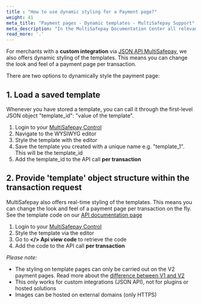 ```yaml
---
title : "How to use dynamic styling for a Payment page?"
weight: 41
meta_title: "Payment pages - Dynamic templates - MultiSafepay Support"
meta_description: "In the MultiSafepay Documentation Center all relevant information regarding our Plugins and API. As well as Support pages for Payment Method, Tools and General Questions. You can also find the contact details of our Support Team and Integration Team."
read_more: '.'
---
```

For merchants with a __custom integration__ via [JSON API MultiSafepay](/api/), we also offers dynamic styling of the templates. This means you can change the look and feel of a payment page per transaction.

There are two options to dynamically style the payment page:

## 1. Load a saved template
Whenever you have stored a template, you can call it through the first-level JSON object "template_id": "value of the template".

1. Login to your [MultiSafepay Control](https://merchant.multisafepay.com/)
2. Navigate to the WYSIWYG editor
3. Style the template with the editor
4. Save the template you created with a unique name e.g. "template_1". This will be the template_id
5. Add the template_id to the API call __per transaction__


## 2. Provide 'template' object structure within the transaction request
MultiSafepay also offers real-time styling of the templates. This means you can change the look and feel of a payment page per transaction on the fly. See the template code on our [API documentation page](https://docs.multisafepay.com/api/#dynamic-styling)

1. Login to your [MultiSafepay Control](https://merchant.multisafepay.com/)
2. Style the template via the editor
3. Go to __</> Api view code__ to retrieve the code
4. Add the code to the API call __per transaction__

_Please note:_ 

* The styling on template pages can only be carried out on the V2 payment pages. Read more about the [difference between V1 and V2](https://docs.multisafepay.com/tools/payment-pages/difference-between-v1-and-v2/)
* This only works for custom integrations (JSON API), not for plugins or hosted solutions
* Images can be hosted on external domains (only HTTPS)